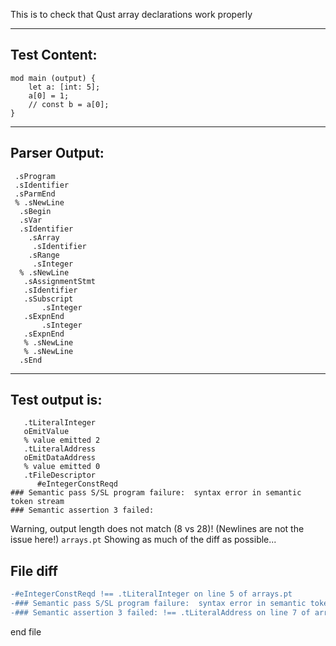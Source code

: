 This is to check that Qust array declarations work properly

-------------------------


Test Content: 
-------------------------
```
mod main (output) { 
    let a: [int: 5];
    a[0] = 1;
    // const b = a[0];
}
```
------------------------


Parser Output: 
-------------------------
```
 .sProgram
 .sIdentifier
 .sParmEnd
 % .sNewLine
  .sBegin
  .sVar
  .sIdentifier
    .sArray
     .sIdentifier
    .sRange
     .sInteger
  % .sNewLine
   .sAssignmentStmt
   .sIdentifier
   .sSubscript
       .sInteger
   .sExpnEnd
       .sInteger
   .sExpnEnd
   % .sNewLine
   % .sNewLine
  .sEnd

```
------------------------

Test output is: 
-------------------------
```
   .tLiteralInteger
   oEmitValue
   % value emitted 2
   .tLiteralAddress
   oEmitDataAddress
   % value emitted 0
   .tFileDescriptor
      #eIntegerConstReqd
### Semantic pass S/SL program failure:  syntax error in semantic token stream
### Semantic assertion 3 failed: 

```


Warning, output length does not match (8 vs 28)!  (Newlines are not the issue here!) `arrays.pt`
Showing as much of the diff as possible...

File diff
-------------------------
```diff
-#eIntegerConstReqd !== .tLiteralInteger on line 5 of arrays.pt
-### Semantic pass S/SL program failure:  syntax error in semantic token stream !== oEmitValue on line 6 of arrays.pt
-### Semantic assertion 3 failed: !== .tLiteralAddress on line 7 of arrays.pt

```
end file
